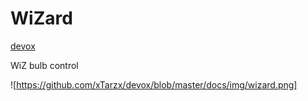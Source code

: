 # WiZard

[devox](https://github.com/xTarzx/devox)

WiZ bulb control

![https://github.com/xTarzx/devox/blob/master/docs/img/wizard.png]
